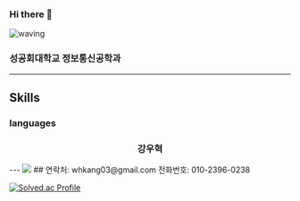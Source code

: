 ### Hi there 👋

<!--
**woohyuk0428/woohyuk0428** is a ✨ _special_ ✨ repository because its `README.md` (this file) appears on your GitHub profile.

Here are some ideas to get you started:

- 🔭 I’m currently working on ...
- 🌱 I’m currently learning ...
- 👯 I’m looking to collaborate on ...
- 🤔 I’m looking for help with ...
- 💬 Ask me about ...
- 📫 How to reach me: ...
- 😄 Pronouns: ...
- ⚡ Fun fact: ...
-->
![waving](https://capsule-render.vercel.app/api?type=waving&height=200&text=WooHyukKang&fontAlign=70&fontAlignY=40&color=gradient)

### 성공회대학교 정보통신공학과
---
## Skills
### languages
<h3 style="text-align:center">강우혁</h3>
---
<img src="https://camo.githubusercontent.com/5e1ffb537fb7903df7a181ea5ee2101c44f697813518cd7ae16fd4afbdd02980/68747470733a2f2f696d672e736869656c64732e696f2f62616467652f2d507974686f6e2d3337373661623f7374796c653d666f722d7468652d6261646765266c6f676f3d707974686f6e266c6f676f436f6c6f723d666666"/>
## 연락처: whkang03@gmail.com 전화번호: 010-2396-0238

[![Solved.ac Profile](http://mazassumnida.wtf/api/v2/generate_badge?boj=whkang03)](https://solved.ac/whkang03/)
